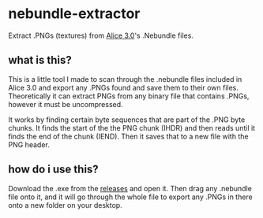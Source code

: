 # nebundle-extractor
Extract .PNGs (textures) from [Alice 3.0](http://www.alice.org/get-alice/alice-3/)'s .Nebundle files.

## what is this?
This is a little tool I made to scan through the .nebundle files included in Alice 3.0 and export any .PNGs found and save them to their own files.
Theoretically it can extract PNGs from any binary file that contains .PNGs, however it must be uncompressed.

It works by finding certain byte sequences that are part of the .PNG byte chunks. It finds the start of the the PNG chunk (IHDR) and then reads until it finds the end of the chunk (IEND). Then it saves that to a new file with the PNG header.

## how do i use this?
Download the .exe from the [releases](https://github.com/jwofles/nebundle-extractor/releases/tag/v1.0) and open it. Then drag any .nebundle file onto it, and it will go through the whole file to export any .PNGs in there onto a new folder on your desktop.

